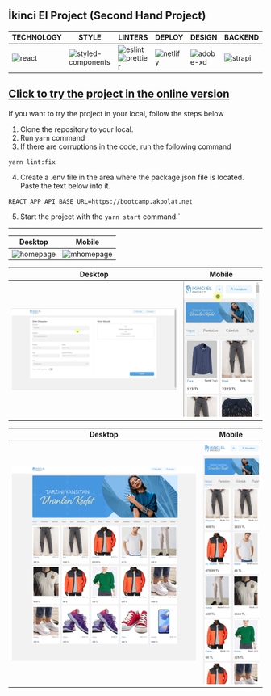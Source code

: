 ## İkinci El Project (Second Hand Project)

<!-- prettier-ignore -->
| TECHNOLOGY | STYLE | LINTERS | DEPLOY | DESIGN | BACKEND |
|--|--|--|--|--|--|
| ![react](https://img.shields.io/badge/React-20232A?style=for-the-badge&logo=react&logoColor=61DAFB)| ![styled-components](https://img.shields.io/badge/styled--components-DB7093?style=for-the-badge&logo=styled-components&logoColor=white)|![eslint](https://img.shields.io/badge/eslint-3A33D1?style=for-the-badge&logo=eslint&logoColor=white)![prettier](https://img.shields.io/badge/prettier-1A2C34?style=for-the-badge&logo=prettier&logoColor=F7BA3E) | ![netlify](https://img.shields.io/badge/Netlify-00C7B7?style=for-the-badge&logo=netlify&logoColor=white)|![adobe-xd](https://img.shields.io/badge/Adobe%20XD-470137?style=for-the-badge&logo=Adobe%20XD&logoColor=#FF61F6)|![strapi](https://img.shields.io/badge/strapi-2e7eea?style=for-the-badge&logo=strapi&logoColor=white)

## [Click to try the project in the online version](https://ikinci-el-project.netlify.app/)

<!-- prettier-ignore -->
If you want to try the project in your local, follow the steps below

1. Clone the repository to your local.
2. Run `yarn` command
3. If there are corruptions in the code, run the following command

```
yarn lint:fix
```

4. Create a .env file in the area where the package.json file is located. Paste the text below into it.

```
REACT_APP_API_BASE_URL=https://bootcamp.akbolat.net
```

5. Start the project with the `yarn start` command.`

---

<!-- prettier-ignore -->
| Desktop | Mobile |
|-----------------------|--------------------|
| ![homepage](./forReadme/homepage.gif) | ![mhomepage](./forReadme/mobilehomepage.gif) |

<!-- prettier-ignore -->
| Desktop | Mobile |
|-----------------------|--------------------|
| ![homepage](./forReadme/addproduct.gif) | ![mhomepage](./forReadme/mobileaddproduct.gif) |

<!-- prettier-ignore -->
| Desktop | Mobile |
|-----------------------|--------------------|
| ![homepage](./forReadme/fullscreen.webp) | ![mhomepage](./forReadme/mobile_homepage.webp) |

